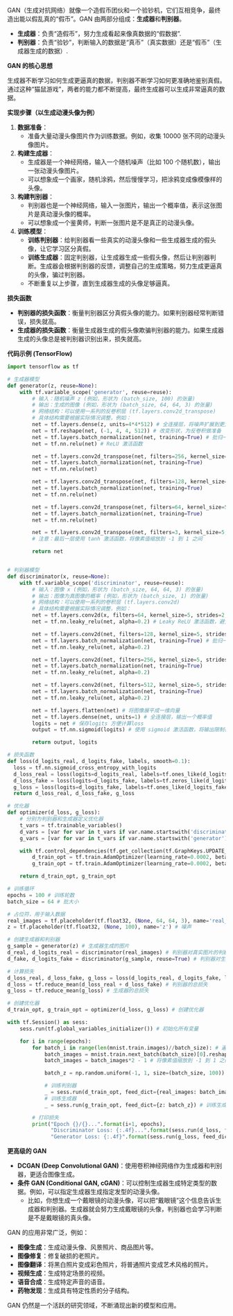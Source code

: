 GAN（生成对抗网络）就像一个造假币团伙和一个验钞机，它们互相竞争，最终造出能以假乱真的“假币”。GAN 由两部分组成：**生成器**和**判别器**。

*   **生成器**：负责“造假币”，努力生成看起来像真数据的“假数据”.
*   **判别器**：负责“验钞”，判断输入的数据是“真币”（真实数据）还是“假币”（生成器生成的数据）.

**GAN 的核心思想**

生成器不断学习如何生成更逼真的数据，判别器不断学习如何更准确地鉴别真假。通过这种“猫鼠游戏”，两者的能力都不断提高，最终生成器可以生成非常逼真的数据。

**实现步骤（以生成动漫头像为例）**

1.  **数据准备**：
    *   准备大量动漫头像图片作为训练数据。例如，收集 10000 张不同的动漫头像图片。
2.  **构建生成器**：
    *   生成器是一个神经网络，输入一个随机噪声（比如 100 个随机数），输出一张动漫头像图片。
    *   可以想象成一个画家，随机涂鸦，然后慢慢学习，把涂鸦变成像模像样的头像。
3.  **构建判别器**：
    *   判别器也是一个神经网络，输入一张图片，输出一个概率值，表示这张图片是真动漫头像的概率。
    *   可以想象成一个鉴黄师，判断一张图片是不是真正的动漫头像。
4.  **训练模型**：
    *   **训练判别器**：给判别器看一些真实的动漫头像和一些生成器生成的假头像，让它学习区分真假。
    *   **训练生成器**：固定判别器，让生成器生成一些假头像，然后让判别器判断。生成器会根据判别器的反馈，调整自己的生成策略，努力生成更逼真的头像，骗过判别器。
    *   不断重复以上步骤，直到生成器生成的头像足够逼真。

**损失函数**

*   **判别器的损失函数**：衡量判别器区分真假头像的能力。如果判别器经常判断错误，损失就高。
*   **生成器的损失函数**：衡量生成器生成的假头像欺骗判别器的能力。如果生成器生成的头像总是被判别器识别出来，损失就高。

**代码示例 (TensorFlow)**

```python
import tensorflow as tf

# 生成器模型
def generator(z, reuse=None):
    with tf.variable_scope('generator', reuse=reuse):
        # 输入：随机噪声 z (例如，形状为 (batch_size, 100) 的张量)
        # 输出：生成的图像 (例如，形状为 (batch_size, 64, 64, 3) 的张量)
        # 网络结构：可以使用一系列的反卷积层 (tf.layers.conv2d_transpose)
        # 具体结构需要根据实际情况调整，例如：
        net = tf.layers.dense(z, units=4*4*512) # 全连接层，将噪声扩展到更大的维度
        net = tf.reshape(net, (-1, 4, 4, 512)) # 改变形状，为反卷积做准备
        net = tf.layers.batch_normalization(net, training=True) # 批归一化，加速训练，提高稳定性
        net = tf.nn.relu(net) # ReLU 激活函数

        net = tf.layers.conv2d_transpose(net, filters=256, kernel_size=5, strides=2, padding='same') # 反卷积层，将图像放大到 8x8
        net = tf.layers.batch_normalization(net, training=True)
        net = tf.nn.relu(net)

        net = tf.layers.conv2d_transpose(net, filters=128, kernel_size=5, strides=2, padding='same') # 反卷积层，将图像放大到 16x16
        net = tf.layers.batch_normalization(net, training=True)
        net = tf.nn.relu(net)

        net = tf.layers.conv2d_transpose(net, filters=64, kernel_size=5, strides=2, padding='same') # 反卷积层，将图像放大到 32x32
        net = tf.layers.batch_normalization(net, training=True)
        net = tf.nn.relu(net)

        net = tf.layers.conv2d_transpose(net, filters=3, kernel_size=5, strides=2, padding='same', activation=tf.nn.tanh) # 反卷积层，将图像放大到 64x64，输出 RGB 图像
        # 注意：最后一层使用 tanh 激活函数，将像素值缩放到 -1 到 1 之间

        return net


# 判别器模型
def discriminator(x, reuse=None):
    with tf.variable_scope('discriminator', reuse=reuse):
        # 输入：图像 x (例如，形状为 (batch_size, 64, 64, 3) 的张量)
        # 输出：图像为真图像的概率 (例如，形状为 (batch_size, 1) 的张量)
        # 网络结构：可以使用一系列的卷积层 (tf.layers.conv2d)
        # 具体结构需要根据实际情况调整，例如：
        net = tf.layers.conv2d(x, filters=64, kernel_size=5, strides=2, padding='same') # 卷积层，将图像缩小到 32x32
        net = tf.nn.leaky_relu(net, alpha=0.2) # Leaky ReLU 激活函数，避免梯度消失

        net = tf.layers.conv2d(net, filters=128, kernel_size=5, strides=2, padding='same') # 卷积层，将图像缩小到 16x16
        net = tf.layers.batch_normalization(net, training=True) # 批归一化
        net = tf.nn.leaky_relu(net, alpha=0.2)

        net = tf.layers.conv2d(net, filters=256, kernel_size=5, strides=2, padding='same') # 卷积层，将图像缩小到 8x8
        net = tf.layers.batch_normalization(net, training=True)
        net = tf.nn.leaky_relu(net, alpha=0.2)

        net = tf.layers.conv2d(net, filters=512, kernel_size=5, strides=2, padding='same') # 卷积层，将图像缩小到 4x4
        net = tf.layers.batch_normalization(net, training=True)
        net = tf.nn.leaky_relu(net, alpha=0.2)

        net = tf.layers.flatten(net) # 将图像展平成一维向量
        net = tf.layers.dense(net, units=1) # 全连接层，输出一个概率值
        logits = net # 保存logits 方便计算loss
        output = tf.nn.sigmoid(logits) # 使用 sigmoid 激活函数，将输出限制在 0 到 1 之间

        return output, logits

# 损失函数
def loss(d_logits_real, d_logits_fake, labels, smooth=0.1):
  loss = tf.nn.sigmoid_cross_entropy_with_logits
  d_loss_real = loss(logits=d_logits_real, labels=tf.ones_like(d_logits_real) * (1 - smooth)) # 真实图片的损失
  d_loss_fake = loss(logits=d_logits_fake, labels=tf.zeros_like(d_logits_fake)) # 假的图片的损失
  g_loss = loss(logits=d_logits_fake, labels=tf.ones_like(d_logits_fake)) # 生成器的损失，希望假的图片logits 越接近 1 越好
  return d_loss_real, d_loss_fake, g_loss

# 优化器
def optimizer(d_loss, g_loss):
    # 分别为判别器和生成器定义优化器
    t_vars = tf.trainable_variables()
    d_vars = [var for var in t_vars if var.name.startswith('discriminator')]
    g_vars = [var for var in t_vars if var.name.startswith('generator')]

    with tf.control_dependencies(tf.get_collection(tf.GraphKeys.UPDATE_OPS)): # 使用批归一化时，必须添加此依赖
        d_train_opt = tf.train.AdamOptimizer(learning_rate=0.0002, beta1=0.5).minimize(d_loss, var_list=d_vars) # 判别器的优化器
        g_train_opt = tf.train.AdamOptimizer(learning_rate=0.0002, beta1=0.5).minimize(g_loss, var_list=g_vars) # 生成器的优化器

    return d_train_opt, g_train_opt

# 训练循环
epochs = 100 # 训练轮数
batch_size = 64 # 批大小

# 占位符，用于输入数据
real_images = tf.placeholder(tf.float32, (None, 64, 64, 3), name='real_images') # 真实图片
z = tf.placeholder(tf.float32, (None, 100), name='z') # 噪声

# 创建生成器和判别器
g_sample = generator(z) # 生成器生成的图片
d_real, d_logits_real = discriminator(real_images) # 判别器对真实图片的判断
d_fake, d_logits_fake = discriminator(g_sample, reuse=True) # 判别器对生成图片的判断

# 计算损失
d_loss_real, d_loss_fake, g_loss = loss(d_logits_real, d_logits_fake, labels=tf.ones_like(d_logits_real)) # 计算损失
d_loss = tf.reduce_mean(d_loss_real + d_loss_fake) # 判别器的总损失
g_loss = tf.reduce_mean(g_loss) # 生成器的总损失

# 创建优化器
d_train_opt, g_train_opt = optimizer(d_loss, g_loss) # 创建优化器

with tf.Session() as sess:
    sess.run(tf.global_variables_initializer()) # 初始化所有变量

    for i in range(epochs):
        for batch_i in range(len(mnist.train.images)//batch_size): # 遍历所有批次
            batch_images = mnist.train.next_batch(batch_size)[0].reshape((batch_size, 28, 28, 1)) # 获取一个批次的真实图片
            batch_images = batch_images*2 - 1 # 将像素值缩放到 -1 到 1 之间

            batch_z = np.random.uniform(-1, 1, size=(batch_size, 100)) # 生成随机噪声

            # 训练判别器
            _ = sess.run(d_train_opt, feed_dict={real_images: batch_images, z: batch_z}) # 训练判别器
            # 训练生成器
            _ = sess.run(g_train_opt, feed_dict={z: batch_z}) # 训练生成器

        # 打印损失
        print("Epoch {}/{}...".format(i+1, epochs),
              "Discriminator Loss: {:.4f}...".format(sess.run(d_loss, feed_dict={real_images: batch_images, z: batch_z})),
              "Generator Loss: {:.4f}".format(sess.run(g_loss, feed_dict={z: batch_z}))) # 打印损失

```

**更高级的 GAN**

*   **DCGAN (Deep Convolutional GAN)**：使用卷积神经网络作为生成器和判别器，更适合图像生成。
*   **条件 GAN (Conditional GAN, cGAN)**：可以控制生成器生成特定类型的数据。例如，可以指定生成器生成指定发型的动漫头像。
    *   比如，你想生成一个戴眼镜的动漫头像，可以把“戴眼镜”这个信息告诉生成器和判别器。生成器就会努力生成戴眼镜的头像，判别器也会学习判断是不是戴眼镜的真头像。

GAN 的应用非常广泛，例如：

*   **图像生成**：生成动漫头像、风景照片、商品图片等。
*   **图像修复**：修复破损的老照片。
*   **图像翻译**：将黑白照片变成彩色照片，将普通照片变成艺术风格的照片。
*   **视频生成**：生成特定场景的视频。
*   **语音合成**：生成特定声音的语音。
*   **药物发现**：生成具有特定性质的分子结构。

GAN 仍然是一个活跃的研究领域，不断涌现出新的模型和应用。